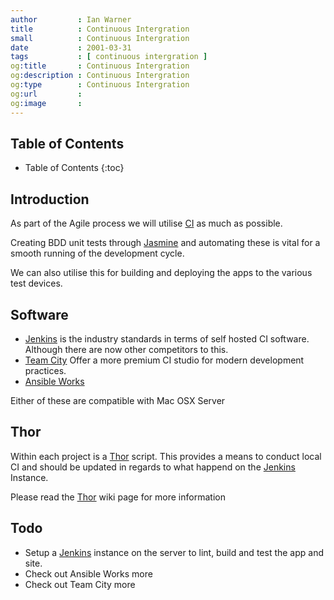 ```yaml
---
author         : Ian Warner
title          : Continuous Intergration
small          : Continuous Intergration
date           : 2001-03-31
tags           : [ continuous intergration ]
og:title       : Continuous Intergration
og:description : Continuous Intergration
og:type        : Continuous Intergration
og:url         :
og:image       :
---
```


## Table of Contents

* Table of Contents
{:toc}

## Introduction

As part of the Agile process we will utilise [CI][] as much as possible.

Creating BDD unit tests through [Jasmine][] and automating these is vital for a
smooth running of the development cycle.

We can also utilise this for building and deploying the apps to the various test
devices.

## Software

* [Jenkins][] is the industry standards in terms of self hosted CI software. Although
there are now other competitors to this.
* [Team City][] Offer a more premium CI studio for modern development practices.
* [Ansible Works][]

Either of these are compatible with Mac OSX Server

## Thor

Within each project is a [Thor][] script. This provides a means to conduct local
CI and should be updated in regards to what happend on the [Jenkins][] Instance.

Please read the [Thor][] wiki page for more information

## Todo

* Setup a [Jenkins][] instance on the server to lint, build and test the app and site.
* Check out Ansible Works more
* Check out Team City more

[CI]:http://martinfowler.com/articles/continuousIntegration.html
[Jasmine]:http://pivotal.github.io/jasmine/
[Thor]:http://whatisthor.com/
[Jenkins]:http://jenkins-ci.org/
[Team City]:http://www.jetbrains.com/teamcity
[Ansible Works]:http://www.ansibleworks.com/ansibleworks-awx/